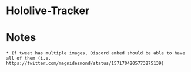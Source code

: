# Hololive-Tracker

# Notes

    * If tweet has multiple images, Discord embed should be able to have all of them (i.e. https://twitter.com/magnidezmond/status/1571704205773275139)